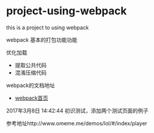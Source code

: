 # project-using-webpack
this is a project to using webpack

<p>
    webpack 基本的打包功能功能
</p>
<p>
优化加载
<ul>
    <li>提取公共代码</li>
    <li>混淆压缩代码</li>
</ul>
</p>
<p>
    webpack的文档地址
    <ul>
        <li><a href="https://webpack.js.org/">webpack首页</a></li>
    </ul>
</p>

<p>
    2017年3月8日 14:42:44
    初识测试，添加两个测试页面的例子
</p>

<p>
    参考地址http://www.omeme.me/demos/lol/#/index/player
</p>